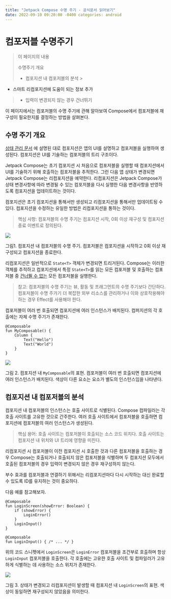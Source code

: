 ```yaml
---
title: "Jetpack Compose 수명 주기 - 공식문서 읽어보기"
date: 2022-09-10 09:20:00 -0400 categories: android
---
```


# 컴포저블 수명주기

> 이 페이지의 내용
>
> 수명주기 개요
>
> - 컴포지션 내 컴포저블의 분석
    >

- 스마트 리컴포지션에 도움이 되는 정보 추가

> - 입력이 변경되지 않는 경우 건너뛰기

이 페이지에서는 컴포저블의 수명 주기에 관해 알아보여 Compose에서 컴포저블에 재구성이 필요한지를 결정하는 방법을 살펴본다.

## 수명 주기 개요

[상태 관리 문서](https://developer.android.com/jetpack/compose/state?hl=ko) 에 설명된 대로 컴포지션은 앱의 UI를 설명하고 컴포저블을 실행하여 생성된다. 컴포지션은
UI를 기술하는 컴포저블의 트리 구조이다.

Jetpack Compose는 초기 컴포지션 시 처음으로 컴포저블을 실행할 때 컴포지션에서 UI를 기술하기 위해 호출하는 컴포저블을 추적한다. 그런 다음 앱 상태가 변경되면 Jetpack Compose는 리컴포지션을
예약한다. 리컴포지션은 Jetpack Compose가 상태 변경사항에 따라 변경될 수 있는 컴포저블을 다시 실행한 다음 변경사항을 반영하도록 컴포지션을 업데이트하는 것이다.

컴포지션은 초기 컴포지션을 통해서만 생성되고 리컴포지션을 통해서만 업데이트됭 수 있다. 컴포지션을 수정하는 유일한 방법은 리컴포지션을 통하는 것이다.

> 핵심 사항: 컴포저블의 수명 주기는 컴포지션 시작, 0회 이상 재구성 및 컴포지션 종료 이벤트로 정의된다.

![](https://developer.android.com/static/images/jetpack/compose/lifecycle-composition.png?hl=ko)

그림1. 컴포지션 내 컴포저블의 수명 주기. 컴포저블은 컴포지션을 시작하고 0회 이상 재구성되고 컴포지션을 종료한다.

리컴포지션은 일반적으로 `State<T>` 객체가 변경되면 트리거된다. Compose는 이러한 객체를 추적하고 컴포지션에서 특정 `State<T>`를 읽는 모든 컴포저블 및 호출하는 컴포저블
중 [건너뛸 수 없는](https://developer.android.com/jetpack/compose/lifecycle?hl=ko#skipping) 모든 컴포저블을 실행한다.

> 참고: 컴포저블의 수명 주기는 뷰, 활동 및 프래그먼트의 수명 주기보다 간단하다. 컴포저블이 수명 주가기 더 복잡한 외부 리소스를 관리하거나 이와 상호작용해야 하는 경우 Effect를 사용해야 한다.

컴포저블이 여러 번 호출되면 컴포지션에 여러 인스턴스가 배치된다. 컴퍼지션의 각 호출에는 자체 수명 주기가 존재한다.

```
@Composable
fun MyComposable() {
    Column {
        Text("Hello")
        Text("World")
    }
}
```

![](https://developer.android.com/static/images/jetpack/compose/lifecycle-hierarchy.png?hl=ko)

그림 2. 컴포지션 내 `MyComposable`의 표현. 컴포저블이 여러 번 호출되면 컴포지션에 여러 인스턴스가 배치된다. 색상이 다른 요소는 요소가 별도의 인스턴스임을 나타낸다.

## 컴포지션 내 컴포저블의 분석

컴포지션 내 컴포저블의 인스턴스는 호출 사이트로 식별된다. Compose 컴파일러는 각 호출 사이트를 고유한 것으로 간주한다. 여러 호출 사이트에서 컴포저블을 호출하면 컴포지션에 컴포저블의 여러 인스턴스가 생성된다.

> 핵심 용어: 호출 사이트는 컴포저블이 호출되는 소스 코드 위치다. 호출 사이트는 컴포지션 내 위치와 UI 트리에 영향을 미친다.

리컴포지션 시 컴포저블이 이전 컴포지션 시 호출한 것과 다른 컴포저블을 호출하는 경우 Compose는 호출되거나 호출되지 않은 컴포저블을 식별하며 두 컴포지션 모두에서 호출된 컴포저블의 경우 입력이 변경되지 않은
경우 재구성하지 않는다.

부수 효과를 컴포저블과 연결하기 위해서는 리컴포지션마다 다시 시작하는 대신 완료할 수 있도록 ID를 유지하는 것이 중요하다.

다음 예를 참고해보자.

```
@Composable
fun LoginScreen(showError: Boolean) {
    if (showError) {
        LoginError()
    }
    LoginInput()
}

@Composable
fun LoginInput() { /* ... */ }
```

위의 코드 스니펫에서 `LoginScreen`은 `LoginError` 컴포저블을 조건부로 호출하며 항상 `LoginInput` 컴포저블을 호출한다.
각 호출에는 고유한 호출 사이트 및 컴파일러가 고유하게 식별하는 데 사용하는 소스 위치가 존재한다.

![](https://developer.android.com/static/images/jetpack/compose/lifecycle-showerror.png?hl=ko)

그림 3. 상태가 변경되고 리컴포지션이 발생할 때 컴포지션 내 `LoginScreen`의 표현. 색상이 동일하면 재구성되지 않았음을 의미한다.